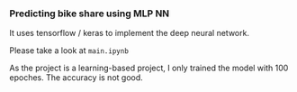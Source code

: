 ### Predicting bike share using MLP NN
It uses tensorflow / keras to implement the deep neural network. 

Please take a look at `main.ipynb`

As the project is a learning-based project, I only trained the model with 100 epoches. The accuracy is not good.
